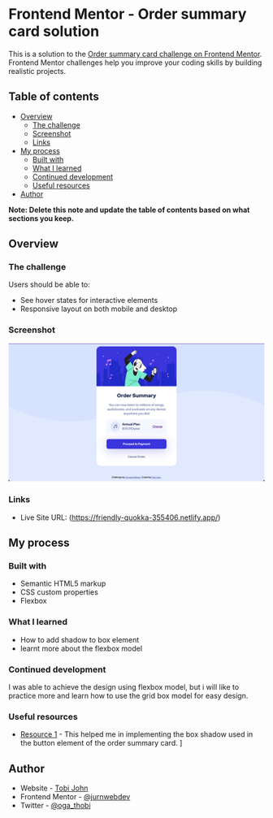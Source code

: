 # Frontend Mentor - Order summary card solution

This is a solution to the [Order summary card challenge on Frontend Mentor](https://www.frontendmentor.io/challenges/order-summary-component-QlPmajDUj). Frontend Mentor challenges help you improve your coding skills by building realistic projects. 

## Table of contents

- [Overview](#overview)
  - [The challenge](#the-challenge)
  - [Screenshot](#screenshot)
  - [Links](#links)
- [My process](#my-process)
  - [Built with](#built-with)
  - [What I learned](#what-i-learned)
  - [Continued development](#continued-development)
  - [Useful resources](#useful-resources)
- [Author](#author)

**Note: Delete this note and update the table of contents based on what sections you keep.**

## Overview

### The challenge

Users should be able to:

- See hover states for interactive elements
- Responsive layout on both mobile and desktop

### Screenshot

![](./screenshot.jpg)

### Links

- Live Site URL: (https://friendly-quokka-355406.netlify.app/)

## My process

### Built with

- Semantic HTML5 markup
- CSS custom properties
- Flexbox


### What I learned

- How to add shadow to box element
- learnt more about the flexbox model

### Continued development

I was able to achieve the design using flexbox model, but i will like to practice more and learn how to use the grid box model for easy design. 


### Useful resources

- [Resource 1](https://www.w3schools.com/cssref/css3_pr_box-shadow.php) - This helped me in implementing the box shadow used in the button element of the order summary card.
]
## Author

- Website - [Tobi John](https://tobijohn.com)
- Frontend Mentor - [@jurnwebdev](https://www.frontendmentor.io/profile/jurnwebdev)
- Twitter - [@oga_thobi](https://www.twitter.com/oga_thobi)


